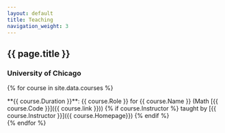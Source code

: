 ```yaml
---
layout: default
title: Teaching
navigation_weight: 3
---
```



## {{ page.title }}

### University of Chicago

{% for course in site.data.courses %}
<div class="course">
**{{ course.Duration }}**: {{ course.Role  }} for {{ course.Name }} (Math [{{ course.Code }}]({{ course.link }})) {% if course.Instructor %} taught by [{{ course.Instructor }}]({{ course.Homepage}}) {% endif %} 
</div>
{% endfor %}
